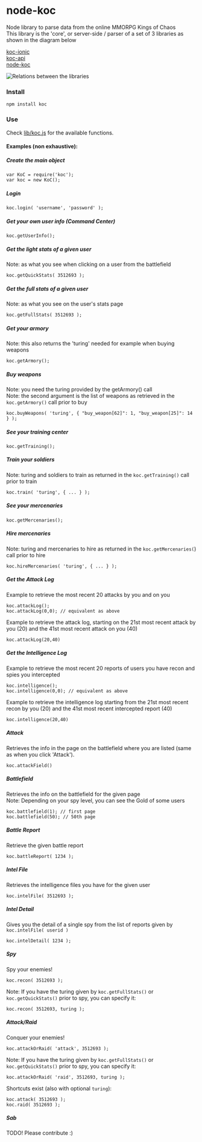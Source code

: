 # node-koc

Node library to parse data from the online MMORPG Kings of Chaos <br />
This library is the 'core', or server-side / parser of a set of 3 libraries as shown in the diagram below

[koc-ionic](../../../koc-ionic)<br />
[koc-api](../../../koc-api)<br />
[node-koc](../../../node-koc)<br />

![Relations between the libraries](http://i.imgur.com/pbDEWd2.png "Relations between the libraries")

### Install

`npm install koc`

### Use

Check [lib/koc.js](lib/koc.js) for the available functions.

#### Examples (non exhaustive):

##### Create the main object
<pre><code>var KoC = require('koc');
var koc = new KoC();
</code></pre>

##### Login
<pre><code>koc.login( 'username', 'password' );</code></pre>

##### Get your own user info (Command Center)
<pre><code>koc.getUserInfo();</code></pre>

##### Get the light stats of a given user
Note: as what you see when clicking on a user from the battlefield
<pre><code>koc.getQuickStats( 3512693 );</code></pre>

##### Get the full stats of a given user
Note: as what you see on the user's stats page
<pre><code>koc.getFullStats( 3512693 );</code></pre>

##### Get your armory
Note: this also returns the 'turing' needed for example when buying weapons
<pre><code>koc.getArmory();</code></pre>

##### Buy weapons
Note: you need the turing provided by the getArmory() call<br />
Note: the second argument is the list of weapons as retrieved in the `koc.getArmory()` call prior to buy
<pre><code>koc.buyWeapons( 'turing', { "buy_weapon[62]": 1, "buy_weapon[25]": 14 } );</code></pre>

##### See your training center
<pre><code>koc.getTraining();</code></pre>

##### Train your soldiers
Note: turing and soldiers to train as returned in the `koc.getTraining()` call prior to train
<pre><code>koc.train( 'turing', { ... } );</code></pre>

##### See your mercenaries
<pre><code>koc.getMercenaries();</code></pre>

##### Hire mercenaries
Note: turing and mercenaries to hire as returned in the `koc.getMercenaries(`) call prior to hire
<pre><code>koc.hireMercenaries( 'turing', { ... } );</code></pre>

##### Get the Attack Log
Example to retrieve the most recent 20 attacks by you and on you
<pre><code>koc.attackLog();
koc.attackLog(0,0); // equivalent as above</code></pre>
Example to retrieve the attack log, starting on the 21st most recent attack by you (20) and the 41st most recent attack on you (40)
<pre><code>koc.attackLog(20,40)</code></pre>

##### Get the Intelligence Log
Example to retrieve the most recent 20 reports of users you have recon and spies you intercepted
<pre><code>koc.intelligence();
koc.intelligence(0,0); // equivalent as above</code></pre>
Example to retrieve the intelligence log starting from the 21st most recent recon by you (20) and the 41st most recent intercepted report (40)
<pre><code>koc.intelligence(20,40)</code></pre>

##### Attack
Retrieves the info in the page on the battlefield where you are listed (same as when you click 'Attack').
<pre><code>koc.attackField()</code></pre>

##### Battlefield
Retrieves the info on the battlefield for the given page<br />
Note: Depending on your spy level, you can see the Gold of some users
<pre><code>koc.battlefield(1); // first page
koc.battlefield(50); // 50th page</code></pre>

##### Battle Report
Retrieve the given battle report
<pre><code>koc.battleReport( 1234 );</code></pre>

##### Intel File
Retrieves the intelligence files you have for the given user
<pre><code>koc.intelFile( 3512693 );</code></pre>

##### Intel Detail
Gives you the detail of a single spy from the list of reports given by `koc.intelFile( userid )`
<pre><code>koc.intelDetail( 1234 );</code></pre>

##### Spy
Spy your enemies!
<pre><code>koc.recon( 3512693 );</code></pre>
Note: If you have the turing given by `koc.getFullStats()` or `koc.getQuickStats()` prior to spy, you can specify it:
<pre><code>koc.recon( 3512693, turing );</code></pre>

##### Attack/Raid
Conquer your enemies!
<pre><code>koc.attackOrRaid( 'attack', 3512693 );</code></pre>
Note: If you have the turing given by `koc.getFullStats()` or `koc.getQuickStats()` prior to spy, you can specify it:
<pre><code>koc.attackOrRaid( 'raid', 3512693, turing );</code></pre>

Shortcuts exist (also with optional `turing`):
<pre><code>koc.attack( 3512693 );
koc.raid( 3512693 );</code></pre>

##### Sab
TODO! Please contribute :)
